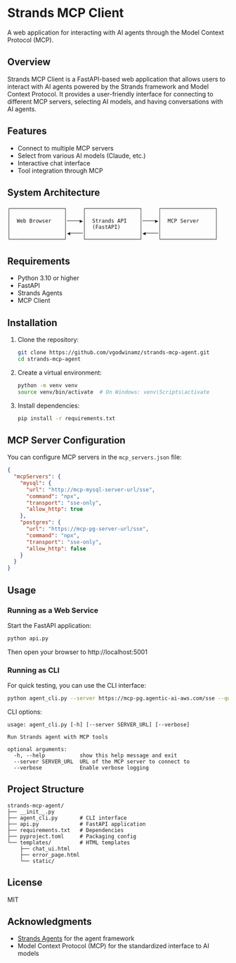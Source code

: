 # Strands MCP Client

A web application for interacting with AI agents through the Model Context Protocol (MCP).

## Overview

Strands MCP Client is a FastAPI-based web application that allows users to interact with AI agents powered by the Strands framework and Model Context Protocol. It provides a user-friendly interface for connecting to different MCP servers, selecting AI models, and having conversations with AI agents.

## Features

- Connect to multiple MCP servers
- Select from various AI models (Claude, etc.)
- Interactive chat interface
- Tool integration through MCP

## System Architecture

```
┌─────────────────┐     ┌─────────────────┐     ┌─────────────────┐
│                 │     │                 │     │                 │
│  Web Browser    │────▶│  Strands API    │────▶│  MCP Server     │
│                 │     │  (FastAPI)      │     │                 │
│                 │◀────│                 │◀────│                 │
└─────────────────┘     └─────────────────┘     └─────────────────┘
```

## Requirements

- Python 3.10 or higher
- FastAPI
- Strands Agents
- MCP Client

## Installation

1. Clone the repository:
   ```bash
   git clone https://github.com/vgodwinamz/strands-mcp-agent.git
   cd strands-mcp-agent
   ```

2. Create a virtual environment:
   ```bash
   python -m venv venv
   source venv/bin/activate  # On Windows: venv\Scripts\activate
   ```

3. Install dependencies:
   ```bash
   pip install -r requirements.txt
   ```

## MCP Server Configuration

You can configure MCP servers in the `mcp_servers.json` file:

```json
{
  "mcpServers": {
    "mysql": {
      "url": "http://mcp-mysql-server-url/sse",
      "command": "npx",
      "transport": "sse-only",
      "allow_http": true
    },
    "postgres": {
      "url": "https://mcp-pg-server-url/sse",
      "command": "npx",
      "transport": "sse-only",
      "allow_http": false
    }
  }
}
```

## Usage

### Running as a Web Service

Start the FastAPI application:

```bash
python api.py
```

Then open your browser to http://localhost:5001

### Running as CLI

For quick testing, you can use the CLI interface:

```bash
python agent_cli.py --server https://mcp-pg.agentic-ai-aws.com/sse --query "What's the weather in Seattle?"
```

CLI options:
```
usage: agent_cli.py [-h] [--server SERVER_URL] [--verbose]

Run Strands agent with MCP tools

optional arguments:
  -h, --help           show this help message and exit
  --server SERVER_URL  URL of the MCP server to connect to
  --verbose            Enable verbose logging
```

## Project Structure

```
strands-mcp-agent/
├── __init__.py
├── agent_cli.py       # CLI interface
├── api.py             # FastAPI application
├── requirements.txt   # Dependencies
├── pyproject.toml     # Packaging config
└── templates/         # HTML templates
    ├── chat_ui.html
    ├── error_page.html
    └── static/
```

## License

MIT

## Acknowledgments

- [Strands Agents](https://strandsagents.com/0.1.x/) for the agent framework
- Model Context Protocol (MCP) for the standardized interface to AI models